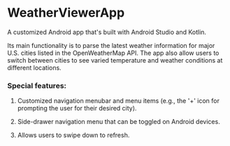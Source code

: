 # WeatherViewerApp

A customized Android app that's built with Android Studio and Kotlin. 

Its main functionality is to parse the latest weather information for major U.S. cities listed in the OpenWeatherMap API. The app also allow users to switch between cities to see varied temperature and weather conditions at different locations.

### Special features:
   1) Customized navigation menubar and menu items (e.g., the '+' icon for prompting the user for their desired city).
   
   2) Side-drawer navigation menu that can be toggled on Android devices.
   
   3) Allows users to swipe down to refresh.

